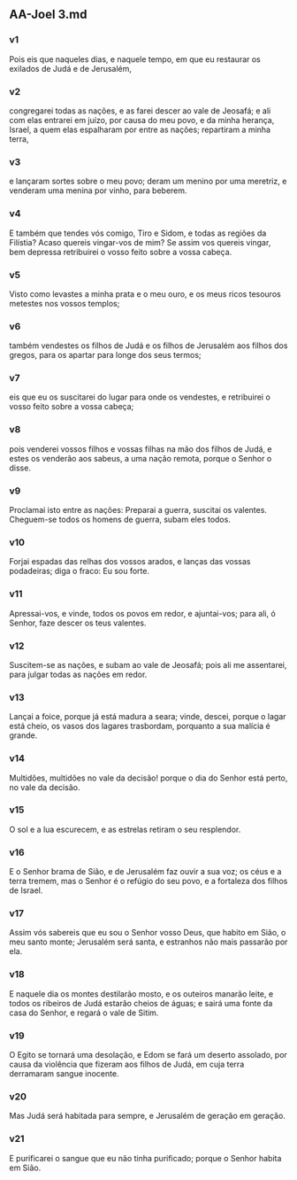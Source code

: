 ## AA-Joel 3.md
### v1
 Pois eis que naqueles dias, e naquele tempo, em que eu restaurar os exilados de Judá e de Jerusalém,
### v2
 congregarei todas as nações, e as farei descer ao vale de Jeosafá; e ali com elas entrarei em juízo, por causa do meu povo, e da minha herança, Israel, a quem elas espalharam por entre as nações; repartiram a minha terra,
### v3
 e lançaram sortes sobre o meu povo; deram um menino por uma meretriz, e venderam uma menina por vinho, para beberem.
### v4
 E também que tendes vós comigo, Tiro e Sidom, e todas as regiões da Filístia? Acaso quereis vingar-vos de mim? Se assim vos quereis vingar, bem depressa retribuirei o vosso feito sobre a vossa cabeça.
### v5
 Visto como levastes a minha prata e o meu ouro, e os meus ricos tesouros metestes nos vossos templos;
### v6
 também vendestes os filhos de Judá e os filhos de Jerusalém aos filhos dos gregos, para os apartar para longe dos seus termos;
### v7
 eis que eu os suscitarei do lugar para onde os vendestes, e retribuirei o vosso feito sobre a vossa cabeça;
### v8
 pois venderei vossos filhos e vossas filhas na mão dos filhos de Judá, e estes os venderão aos sabeus, a uma nação remota, porque o Senhor o disse.
### v9
 Proclamai isto entre as nações: Preparai a guerra, suscitai os valentes. Cheguem-se todos os homens de guerra, subam eles todos.
### v10
 Forjai espadas das relhas dos vossos arados, e lanças das vossas podadeiras; diga o fraco: Eu sou forte.
### v11
 Apressai-vos, e vinde, todos os povos em redor, e ajuntai-vos; para ali, ó Senhor, faze descer os teus valentes.
### v12
 Suscitem-se as nações, e subam ao vale de Jeosafá; pois ali me assentarei, para julgar todas as nações em redor.
### v13
 Lançai a foice, porque já está madura a seara; vinde, descei, porque o lagar está cheio, os vasos dos lagares trasbordam, porquanto a sua malícia é grande.
### v14
 Multidões, multidões no vale da decisão! porque o dia do Senhor está perto, no vale da decisão.
### v15
 O sol e a lua escurecem, e as estrelas retiram o seu resplendor.
### v16
 E o Senhor brama de Sião, e de Jerusalém faz ouvir a sua voz; os céus e a terra tremem, mas o Senhor é o refúgio do seu povo, e a fortaleza dos filhos de Israel.
### v17
 Assim vós sabereis que eu sou o Senhor vosso Deus, que habito em Sião, o meu santo monte; Jerusalém será santa, e estranhos não mais passarão por ela.
### v18
 E naquele dia os montes destilarão mosto, e os outeiros manarão leite, e todos os ribeiros de Judá estarão cheios de águas; e sairá uma fonte da casa do Senhor, e regará o vale de Sitim.
### v19
 O Egito se tornará uma desolação, e Edom se fará um deserto assolado, por causa da violência que fizeram aos filhos de Judá, em cuja terra derramaram sangue inocente.
### v20
 Mas Judá será habitada para sempre, e Jerusalém de geração em geração.
### v21
 E purificarei o sangue que eu não tinha purificado; porque o Senhor habita em Sião.
